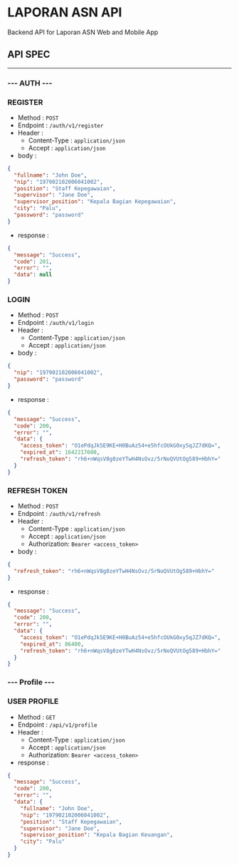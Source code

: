# LAPORAN ASN API

Backend API for Laporan ASN Web and Mobile App

## API SPEC

---

### --- AUTH ---

### REGISTER

- Method : `POST`
- Endpoint : `/auth/v1/register`
- Header :
  - Content-Type : `application/json`
  - Accept : `application/json`
- body :

```json
{
  "fullname": "John Doe",
  "nip": "197902102006041002",
  "position": "Staff Kepegawaian",
  "supervisor": "Jane Doe",
  "supervisor_position": "Kepala Bagian Kepegawaian",
  "city": "Palu",
  "password": "password"
}
```

- response :

```json
{
  "message": "Success",
  "code": 201,
  "error": "",
  "data": null
}
```

### LOGIN

- Method : `POST`
- Endpoint : `/auth/v1/login`
- Header :
  - Content-Type : `application/json`
  - Accept : `application/json`
- body :

```json
{
  "nip": "197902102006041002",
  "password": "password"
}
```

- response :

```json
{
  "message": "Success",
  "code": 200,
  "error": "",
  "data": {
    "access_token": "O1ePdqJk5E9KE+H0BuAz54+e5hfcOUkG0xy5qJZ7dKQ=",
    "expired_at": 1642217600,
    "refresh_token": "rh6+nWqsV8g0zeYTwH4NsOvz/5rNoQVUtOg589+HbhY="
  }
}
```

### REFRESH TOKEN

- Method : `POST`
- Endpoint : `/auth/v1/refresh`
- Header :
  - Content-Type : `application/json`
  - Accept : `application/json`
  - Authorization: `Bearer <access_token>`
- body :

```json
{
  "refresh_token": "rh6+nWqsV8g0zeYTwH4NsOvz/5rNoQVUtOg589+HbhY="
}
```

- response :

```json
{
  "message": "Success",
  "code": 200,
  "error": "",
  "data": {
    "access_token": "O1ePdqJk5E9KE+H0BuAz54+e5hfcOUkG0xy5qJZ7dKQ=",
    "expired_at": 86400,
    "refresh_token": "rh6+nWqsV8g0zeYTwH4NsOvz/5rNoQVUtOg589+HbhY="
  }
}
```

### --- Profile ---

### USER PROFILE

- Method : `GET`
- Endpoint : `/api/v1/profile`
- Header :
  - Content-Type : `application/json`
  - Accept : `application/json`
  - Authorization: `Bearer <access_token>`
- response :

```json
{
  "message": "Success",
  "code": 200,
  "error": "",
  "data": {
    "fullname": "John Doe",
    "nip": "197902102006041002",
    "position": "Staff Kepegawaian",
    "supervisor": "Jane Doe",
    "supervisor_position": "Kepala Bagian Keuangan",
    "city": "Palu"
  }
}
```
